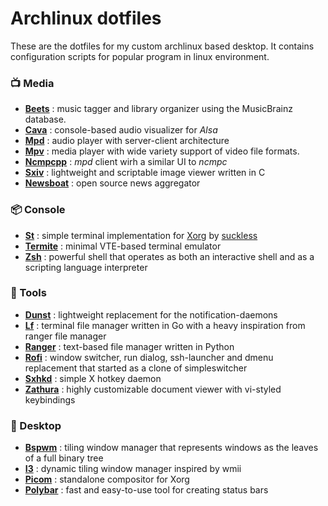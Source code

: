 # Archlinux dotfiles

These are the dotfiles for my custom archlinux based desktop. It contains configuration scripts for popular program in linux environment.

### 📺 Media
- **[Beets](https://beets.io/)** : music tagger and library organizer using the MusicBrainz database.
- **[Cava](https://github.com/karlstav/cava)** : console-based audio visualizer for *Alsa*
- **[Mpd](https://www.musicpd.org/)** : audio player with server-client architecture
- **[Mpv](https://mpv.io/)** : media player with wide variety support of video file formats.
- **[Ncmpcpp](https://rybczak.net/ncmpcpp/)** : *mpd* client wirh a similar UI to *ncmpc*
- **[Sxiv](https://github.com/muennich/sxiv)** : lightweight and scriptable image viewer written in C
- **[Newsboat](https://newsboat.org/)** : open source news aggregator

### 📦 Console
- **[St](https://st.suckless.org/)** : simple terminal implementation for [Xorg](https://wiki.archlinux.org/title/Xorg) by [suckless](https://suckless.org/)
- **[Termite](https://github.com/thestinger/termite)** : minimal VTE-based terminal emulator
- **[Zsh](https://www.zsh.org/)** : powerful shell that operates as both an interactive shell and as a scripting language interpreter

### 🧰 Tools
- **[Dunst](https://dunst-project.org/)** : lightweight replacement for the notification-daemons
- **[Lf](https://github.com/gokcehan/lf)** : terminal file manager written in Go with a heavy inspiration from ranger file manager
- **[Ranger](https://ranger.github.io/)** : text-based file manager written in Python
- **[Rofi](https://github.com/davatorium/rofi)** : window switcher, run dialog, ssh-launcher and dmenu replacement that started as a clone of simpleswitcher
- **[Sxhkd](https://github.com/baskerville/sxhkd)** : simple X hotkey daemon
- **[Zathura](https://pwmt.org/projects/zathura/)** : highly customizable document viewer with vi-styled keybindings

### 🌌 Desktop
- **[Bspwm](https://github.com/baskerville/bspwm)** : tiling window manager that represents windows as the leaves of a full binary tree
- **[I3](https://i3wm.org/)** : dynamic tiling window manager inspired by wmii
- **[Picom](https://github.com/yshui/picom)** : standalone compositor for Xorg
- **[Polybar](https://github.com/polybar/polybar)** : fast and easy-to-use tool for creating status bars
